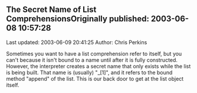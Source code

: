 ## The Secret Name of List ComprehensionsOriginally published: 2003-06-08 10:57:28 
Last updated: 2003-06-09 20:41:25 
Author: Chris Perkins 
 
Sometimes you want to have a list comprehension refer to itself, but you can't because it isn't bound to a name until after it is fully constructed. However, the interpreter creates a secret name that only exists while the list is being built. That name is (usually) "_[1]", and it refers to the bound method "append" of the list. This is our back door to get at the list object itself.
